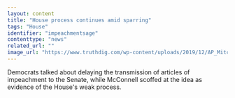 ```yaml
---
layout: content
title: "House process continues amid sparring"
tags: "House"
identifier: "impeachmentsage"
contenttype: "news"
related_url: ""
image_url: "https://www.truthdig.com/wp-content/uploads/2019/12/AP_Mitch-McConnell-Pelosi-impeachment-response-2048x1366.jpg"
---
```

Democrats talked about delaying the transmission of articles of impeachment to the Senate, while McConnell scoffed at the idea as evidence of the House's weak process.